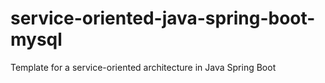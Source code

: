 # service-oriented-java-spring-boot-mysql
Template for a service-oriented architecture in Java Spring Boot
